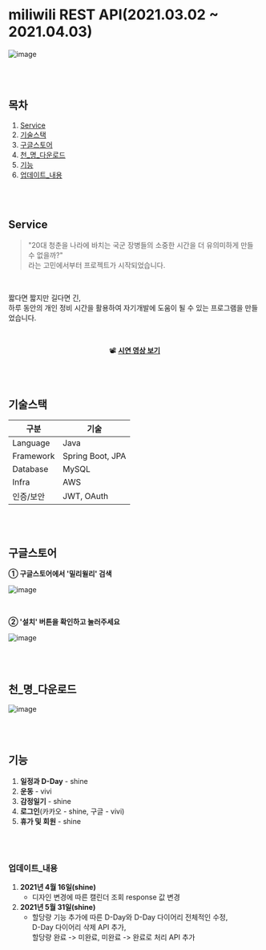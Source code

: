# miliwili REST API(2021.03.02 ~ 2021.04.03)

![image](https://user-images.githubusercontent.com/7114874/119609679-f439c100-be32-11eb-93f3-42bb12bbf8bf.png)


<br><br>


## 목차

1. [Service](#service)
2. [기술스택](#기술스택)
3. [구글스토어](#구글스토어)
4. [천_명_다운로드](#천_명_다운로드)
5. [기능](#기능)
6. [업데이트_내용](#업데이트_내용)


<br><br>


## Service

> "20대 청춘을 나라에 바치는 국군 장병들의 소중한 시간을 더 유의미하게 만들 수 없을까?"  
> 라는 고민에서부터 프로젝트가 시작되었습니다.

<br>

짧다면 짧지만 길다면 긴,  
하루 동안의 개인 정비 시간을 활용하여 자기개발에 도움이 될 수 있는 프로그램을 만들었습니다.

<br>

<div align="center">

  📽️ [**시연 영상 보기**](https://www.youtube.com/watch?v=QQCqkgfOb_8)

</div>


<br><br>

## 기술스택

| 구분       | 기술                     |
|------------|--------------------------|
| Language   | Java                     |
| Framework  | Spring Boot, JPA         |
| Database   | MySQL                    |
| Infra      | AWS                      |
| 인증/보안   | JWT, OAuth               |


<br><br>


## 구글스토어 

**① 구글스토어에서 '밀리윌리' 검색**

![image](https://user-images.githubusercontent.com/7114874/119633221-7aaecc80-be4c-11eb-8475-d2529e26692c.png)

<br>

**② '설치' 버튼을 확인하고 눌러주세요**

![image](https://user-images.githubusercontent.com/7114874/119633318-95814100-be4c-11eb-8ccb-82df768c098c.png)


<br><br>


## 천_명_다운로드
![image](https://user-images.githubusercontent.com/7114874/119636860-06762800-be50-11eb-9b70-6da73da6a8da.png)


<br><br>


## 기능
1. **일정과 D-Day** - shine
2. **운동** - vivi
3. **감정일기** - shine
4. **로그인**(카카오 - shine, 구글 - vivi)
5. **휴가 및 회원** - shine


<br><br>


### 업데이트_내용
1. **2021년 4월 16일(shine)**
    * 디자인 변경에 따른 캘린더 조회 response 값 변경
2. **2021년 5월 31일(shine)**    
    * 할당량 기능 추가에 따른 D-Day와 D-Day 다이어리 전체적인 수정, <br>
      D-Day 다이어리 삭제 API 추가, <br>
      할당량 완료 -> 미완료, 미완료 -> 완료로 처리 API 추가
      
